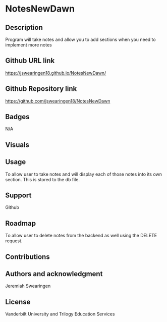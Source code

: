 # NotesNewDawn

## Description
Program will take notes and allow you to add sections  when you need to implement more notes

## Github URL link
https://jswearingen18.github.io/NotesNewDawn/

## Github Repository link
https://github.com/jswearingen18/NotesNewDawn

## Badges
N/A

## Visuals


## Usage
To allow user to take notes and will display each of those notes into its own section. This is stored to the db file.

## Support
Github

## Roadmap
To allow user to delete notes from the backend as well using the DELETE request.

## Contributions


## Authors and acknowledgment
Jeremiah Swearingen

## License
Vanderbilt University and Trilogy Education Services